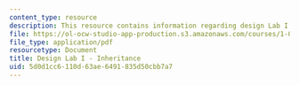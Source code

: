 ```yaml
---
content_type: resource
description: This resource contains information regarding design Lab I - inheritance.
file: https://ol-ocw-studio-app-production.s3.amazonaws.com/courses/1-00-introduction-to-computers-and-engineering-problem-solving-spring-2012/5d0d1cc6110d63ae6491835d50cbb7a7_MIT1_00S12_Lec_16.pdf
file_type: application/pdf
resourcetype: Document
title: Design Lab I - Inheritance
uid: 5d0d1cc6-110d-63ae-6491-835d50cbb7a7
---
```


